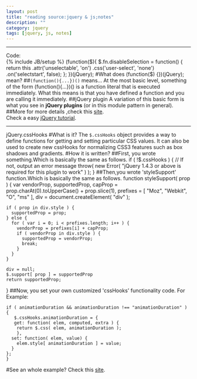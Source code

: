 ```yaml
---
layout: post
title: "reading source:jquery & js;notes"
description: ""
category: jquery
tags: [jquery, js, notes]
---
```

* * *
Code:  
{% include JB/setup %}
    (function($){
        $.fn.disableSelection = function() {
            return this
                 .attr('unselectable', 'on')
                 .css('user-select', 'none')
                 .on('selectstart', false);
                 };
    })(jQuery);
#What does (function($) {})(jQuery); mean?
##`(function(){...})()` means...
At the most basic level, something of the form (function(){...})() is a function literal that is executed immediately. What this means is that you have defined a function and you are calling it immediately.
##jQuery plugin
A variation of this basic form is what you see in **jQuery plugins** (or in this module pattern in general).   
##More
for more details ,check this [site](http://stackoverflow.com/questions/6984323/what-does-function-jquery-mean?lq=1).  
Check a easy [jQuery tutorial](http://www.queness.com/post/112/a-really-simple-jquery-plugin-tutorial).
* * *
jQuery.cssHooks
#What is it?
The `$.cssHooks` object provides a way to define functions for getting and setting particular CSS values. It can also be used to create new cssHooks for normalizing CSS3 features such as box shadows and gradients.
#How it is written?
##First, you wrote something.Which is basically the same as follows.
    if ( !$.cssHooks ) {
    // If not, output an error message
    throw( new Error( "jQuery 1.4.3 or above is required for this plugin to work" ) );
    }
##Then,you wrote 'styleSupport' function.Which is basically the same as follows.
    function styleSupport( prop ) {
    var vendorProp, supportedProp,
        capProp = prop.charAt(0).toUpperCase() + prop.slice(1),
        prefixes = [ "Moz", "Webkit", "O", "ms" ],
        div = document.createElement( "div" );
 
    if ( prop in div.style ) {
      supportedProp = prop;
    } else {
      for ( var i = 0; i < prefixes.length; i++ ) {
        vendorProp = prefixes[i] + capProp;
        if ( vendorProp in div.style ) {
          supportedProp = vendorProp;
          break;
        }
      }
    }
 
    div = null;
    $.support[ prop ] = supportedProp
    return supportedProp;
  }
##Now, you set your own customized 'cssHooks' functionality code.
For Example:  

    if ( animationDuration && animationDuration !== "animationDuration" ) {
       $.cssHooks.animationDuration = {
       get: function( elem, computed, extra ) {
        return $.css( elem, animationDuration );
        },
      set: function( elem, value) {
        elem.style[ animationDuration ] = value;
      }
    };
    }
#See an whole example?
Check this [site](http://jenniferdewalt.com/js/bouncing_ball.js).